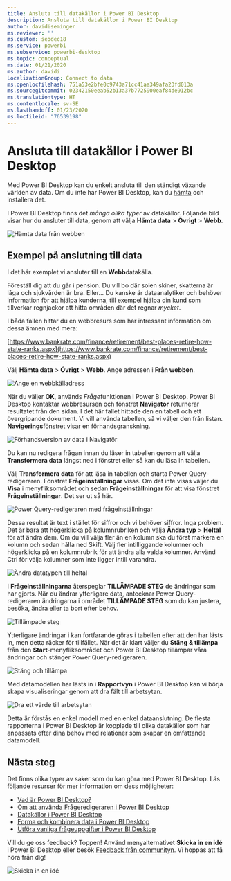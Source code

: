 ```yaml
---
title: Ansluta till datakällor i Power BI Desktop
description: Ansluta till datakällor i Power BI Desktop
author: davidiseminger
ms.reviewer: ''
ms.custom: seodec18
ms.service: powerbi
ms.subservice: powerbi-desktop
ms.topic: conceptual
ms.date: 01/21/2020
ms.author: davidi
LocalizationGroup: Connect to data
ms.openlocfilehash: 751a53e2bfe0c9743a71cc41aa349afa23fd013a
ms.sourcegitcommit: 02342150eeab52b13a37b7725900eaf84de912bc
ms.translationtype: HT
ms.contentlocale: sv-SE
ms.lasthandoff: 01/23/2020
ms.locfileid: "76539198"
---
```

# <a name="connect-to-data-sources-in-power-bi-desktop"></a>Ansluta till datakällor i Power BI Desktop

Med Power BI Desktop kan du enkelt ansluta till den ständigt växande världen av data. Om du inte har Power BI Desktop, kan du [hämta](https://go.microsoft.com/fwlink/?LinkID=521662) och installera det.

I Power BI Desktop finns det *många olika typer* av datakällor. Följande bild visar hur du ansluter till data, genom att välja **Hämta data** > **Övrigt** > **Webb**.

![Hämta data från webben](media/desktop-connect-to-data/get-data-from-the-web.png)

## <a name="example-of-connecting-to-data"></a>Exempel på anslutning till data

I det här exemplet vi ansluter till en **Webb**datakälla.

Föreställ dig att du går i pension. Du vill bo där solen skiner, skatterna är låga och sjukvården är bra. Eller... Du kanske är dataanalytiker och behöver information för att hjälpa kunderna, till exempel hjälpa din kund som tillverkar regnjackor att hitta områden där det regnar *mycket*.

I båda fallen hittar du en webbresurs som har intressant information om dessa ämnen med mera:

[https://www.bankrate.com/finance/retirement/best-places-retire-how-state-ranks.aspx](https://www.bankrate.com/finance/retirement/best-places-retire-how-state-ranks.aspx)

Välj **Hämta data** > **Övrigt** > **Webb**. Ange adressen i **Från webben**.

![Ange en webbkälladress](media/desktop-connect-to-data/connecttodata_3.png)

När du väljer **OK**, används *Fråge*funktionen i Power BI Desktop. Power BI Desktop kontaktar webbresursen och fönstret **Navigator** returnerar resultatet från den sidan. I det här fallet hittade den en tabell och ett övergripande dokument. Vi vill använda tabellen, så vi väljer den från listan. **Navigerings**fönstret visar en förhandsgranskning.

![Förhandsversion av data i Navigatör](media/desktop-connect-to-data/datasources_fromnavigatordialog.png)

Du kan nu redigera frågan innan du läser in tabellen genom att välja **Transformera data** längst ned i fönstret eller så kan du läsa in tabellen.

Välj **Transformera data** för att läsa in tabellen och starta Power Query-redigeraren. Fönstret **Frågeinställningar** visas. Om det inte visas väljer du **Visa** i menyfliksområdet och sedan **Frågeinställningar** för att visa fönstret **Frågeinställningar**. Det ser ut så här.

![Power Query-redigeraren med frågeinställningar](media/desktop-connect-to-data/designer_gsg_editquery.png)

Dessa resultat är text i stället för siffror och vi behöver siffror. Inga problem. Det är bara att högerklicka på kolumnrubriken och välja **Ändra typ**  > **Heltal** för att ändra dem. Om du vill välja fler än en kolumn ska du först markera en kolumn och sedan hålla ned Skift. Välj fler intilliggande kolumner och högerklicka på en kolumnrubrik för att ändra alla valda kolumner. Använd Ctrl för välja kolumner som inte ligger intill varandra.

![Ändra datatypen till heltal](media/desktop-connect-to-data/designer_gsg_changedatatype.png)

I **Frågeinställningarna** återspeglar **TILLÄMPADE STEG** de ändringar som har gjorts. När du ändrar ytterligare data, antecknar Power Query-redigeraren ändringarna i området **TILLÄMPADE STEG** som du kan justera, besöka, ändra eller ta bort efter behov.

![Tillämpade steg](media/desktop-connect-to-data/designer_gsg_appliedsteps_changedtype.png)

Ytterligare ändringar i kan fortfarande göras i tabellen efter att den har lästs in, men detta räcker för tillfället. När det är klart väljer du **Stäng & tillämpa** från den **Start**-menyfliksområdet och Power BI Desktop tillämpar våra ändringar och stänger Power Query-redigeraren.

![Stäng och tillämpa](media/desktop-connect-to-data/connecttodata_closenload.png)

Med datamodellen har lästs in i **Rapportvyn** i Power BI Desktop kan vi börja skapa visualiseringar genom att dra fält till arbetsytan.

![Dra ett värde till arbetsytan](media/desktop-connect-to-data/connecttodata_dragontoreportview.png)

Detta är förstås en enkel modell med en enkel dataanslutning. De flesta rapporterna i Power BI Desktop är kopplade till olika datakällor som har anpassats efter dina behov med relationer som skapar en omfattande datamodell.

## <a name="next-steps"></a>Nästa steg
Det finns olika typer av saker som du kan göra med Power BI Desktop. Läs följande resurser för mer information om dess möjligheter:

* [Vad är Power BI Desktop?](desktop-what-is-desktop.md)
* [Om att använda Frågeredigeraren i Power BI Desktop](desktop-query-overview.md)
* [Datakällor i Power BI Desktop](desktop-data-sources.md)
* [Forma och kombinera data i Power BI Desktop](desktop-shape-and-combine-data.md)
* [Utföra vanliga frågeuppgifter i Power BI Desktop](desktop-common-query-tasks.md)   

Vill du ge oss feedback? Toppen! Använd menyalternativet **Skicka in en idé** i Power BI Desktop eller besök [Feedback från communityn](https://community.powerbi.com/t5/Community-Feedback/bd-p/community-feedback). Vi hoppas att få höra från dig!

![Skicka in en idé](media/desktop-connect-to-data/sendfeedback.png)

